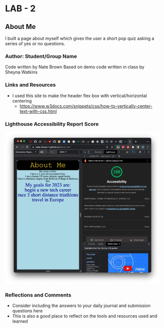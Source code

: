 # LAB - 2

## About Me

I built a page about myself which gives the user a short pop quiz asking a series of yes or no questions.

### Author: Student/Group Name

Code written by Nate Brown
Based on demo code written in class by Sheyna Watkins

### Links and Resources

- I used this site to make the header flex box with vertical/horizontal centering
  - https://www.w3docs.com/snippets/css/how-to-vertically-center-text-with-css.html

### Lighthouse Accessibility Report Score

![Lighthouse Report](lighthouse-screenshot.png)

### Reflections and Comments

* Consider including the answers to your daily journal and submission questions here
* This is also a good place to reflect on the tools and resources used and learned